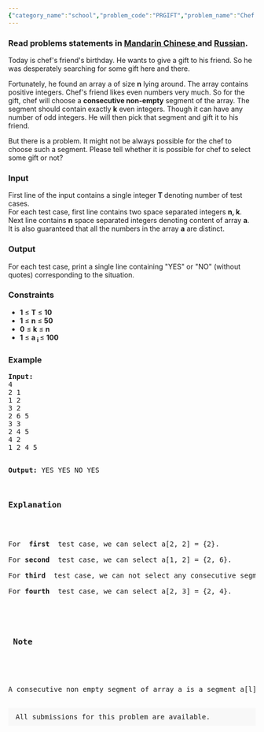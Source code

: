 ```yaml
---
{"category_name":"school","problem_code":"PRGIFT","problem_name":"Chef and Gift","problemComponents":{"constraints":"","constraintsState":false,"subtasks":"","subtasksState":false,"inputFormat":"","inputFormatState":false,"outputFormat":"","outputFormatState":false,"sampleTestCases":{}},"video_editorial_url":"https://youtu.be/qyPOc6rF4e4","languages_supported":{"0":"CPP14","1":"C","2":"JAVA","3":"PYTH 3.6","4":"PYTH","5":"PYP3","6":"PYPY"},"max_timelimit":1,"source_sizelimit":50000,"problem_author":"dpraveen","problem_tester":"","date_added":"15-07-2014","tags":{"0":"ad","1":"aug14","2":"cakewalk","3":"dpraveen"},"problem_difficulty_level":"Cakewalk","best_tag":"Ad Hoc","editorial_url":"https://discuss.codechef.com/problems/PRGIFT","time":{"view_start_date":1104528600,"submit_start_date":1104528600,"visible_start_date":1104528600,"end_date":1735669800},"is_direct_submittable":false,"problemDiscussURL":"https://discuss.codechef.com/search?q=PRGIFT","is_proctored":false,"visitedContests":{},"layout":"problem"}
---
```

<h3> Read problems statements in <a target="_blank" href="https://www.codechef.com/download/translated/AUG14/mandarin/PRGIFT.pdf">Mandarin Chinese </a> and <a target="_blank" href="https://www.codechef.com/download/translated/AUG14/russian/PRGIFT.pdf">Russian</a>.</h3>

<p>
Today is chef's friend's birthday. He wants to give a gift to his friend. So he was desperately searching for some gift here and there. </br>
</p>

<p>
Fortunately, he found an array a of size <b>n</b> lying around. The array contains positive integers. Chef's friend likes even numbers very much. So for the gift, chef will choose a <b> consecutive non-empty</b> segment of the array. The segment should contain exactly <b>k</b> even integers. Though it can have any number of odd integers.
He will then pick that segment and gift it to his friend. </br>
</p>

<p>
But there is a problem. It might not be always possible for the chef to choose such a segment. Please tell whether it is possible for chef to select some gift or not?

</p>

<h3>Input</h3>
<p>
First line of the input contains a single integer <b> T </b> denoting number of test cases. </br>
For each test case, first line contains two space separated integers <b>n, k</b>. </br>
Next line contains <b>n</b> space separated integers denoting content of array <b>a</b>. </br>
It is also guaranteed that all the numbers in the array <b>a</b> are distinct. </br>
</p>


<h3>Output</h3>
<p>
For each test case, print a single line containing "YES" or "NO" (without quotes) corresponding to the situation.
</p>

<h3>Constraints</h3>
<ul>
<li><b>1</b> ≤ <b>T</b> ≤ <b>10</b></li>
<li><b>1</b> ≤ <b>n</b> ≤ <b>50</b></li>
<li><b>0</b> ≤ <b>k</b> ≤ <b>n</b></li>
<li><b>1</b> ≤ <b>a <sub>i </sub> </b> ≤ <b>100</b></li>
</ul>
<h3>Example</h3>
<pre><b>Input:</b>
4
2 1
1 2
3 2
2 6 5
3 3
2 4 5
4 2
1 2 4 5

<b>Output:</b>
YES
YES
NO
YES


<h3>Explanation</h3>
<p>
For <b> first </b> test case, we can select a[2, 2] = {2}. </br>
For <b>second </b> test case, we can select a[1, 2] = {2, 6}. </br>
For <b>third </b> test case, we can not select any consecutive segment having exactly 3 even numbers. </br>
For <b>fourth </b> test case, we can select a[2, 3] = {2, 4}. </br>
</p>

<h3> Note </h3>

<p>
A consecutive non empty segment of array a is a segment a[l], a[l + 1] , , a[r] such that 1 ≤ l ≤ r ≤ n. 
</p>
<aside style='background: #f8f8f8;padding: 10px 15px;'><div>All submissions for this problem are available.</div></aside>